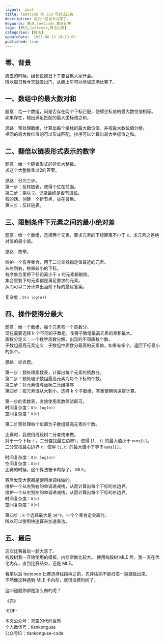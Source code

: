 ```yaml
---   
layout:  post  
title: leetcode 第 358 场算法比赛  
description: 最后一题被卡内存了。          
keywords: 算法,leetcode,算法比赛  
tags: [算法,leetcode,算法比赛]    
categories: [算法]  
updateDate:  2023-08-13 18:13:00  
published: true  
---  
```



## 零、背景  


周五的时候，组长说周日下午要召集大家开会。  
所以周日我今天就没出门，从而上午可以参加这场比赛了。  


## 一、数组中的最大数对和


题意：给一个数组，问是否存在两个下标匹配，使得坐标值的最大数位值相等。  
如果存在，输出满足匹配的最大坐标值之和。  


思路：预处理数组，计算出每个坐标的最大数位值，并按最大数位值分组。  
相同的最大数位值的可以形成匹配，排序可以计算出最大坐标值之和。  


## 二、翻倍以链表形式表示的数字  

题意：给一个链表形式的非负大整数。  
求这个大整数乘以2的答案。  


思路：分为三步。  
第一步：反转链表，使得个位在前面。  
第二步：乘以 2，记录最终是否有进位。   
有的话，创建一个新节点，放在最后。  
第三步：反转链表。  


## 三、限制条件下元素之间的最小绝对差


题意：给一个数组，选择两个元素，要求元素的下标距离不小于 x，求元素之差绝对值的最小值。  


思路：枚举。  


维护一个有序集合，用于二分查找指定值最近的元素。  
从左到右，枚举较小的下标。  
有序集合里把下标距离小于 x 的元素都删除。  
集合里剩下的元素都是满足要求的元素。  
从而可以二分计算出当前下标的最优答案。  


复杂度：`O(n log(n))`  


## 四、操作使得分最大

题意：给一个数组，每个元素有一个质数分。  
现在需要选择 k 个不同的子数组，使得子数组最高元素的乘积最大。  
质数分定义：一个数字质数分解，出现的不同质数个数。  
子数组最高元素定义：子数组中质数分最高的元素值，如果有多个，返回下标最小的那个。  


思路：综合题。  


第一步：预处理素数表，计算出每个元素的质数分。  
第二步：预处理子数组最高元素为每个下标的个数。  
第三步：对元素值与坐标二元组排序  
第四步：按元素值从大到小，选择 k 个子数组，答案使用快速幂计算。  


第一步的素数表，直接使用素数筛法即可。  
时间复杂度：`O(n log(n))`  
空间复杂度：`O(n)`  


第二步预处理每个位置为子数组最高元素的个数。  


比赛时，我使用线段树二分查找来做。  
对于一个下标 `i` ，二分查找最左边界`l`，使得 `[l, i)` 的最大值小于 `nums[i]`。  
二分查找最右边界 `r`，使得 `[i,r)` 的最大值小于等于`nums[i]`。  


时间复杂度：`O(n log(n))`  
空间复杂度：`O(n)`  
比赛的时候，这个算法被卡内存了， MLE。  


赛后发现大家都是使用单调栈做的。  
维护一个从左到右的单调递减栈，从而计算出每个下标的左边界。  
维护一个从右到左的单调递减栈，从而计算出每个下标的右边界。  
时间复杂度：`O(n)`  
空间复杂度：`O(n)`  


第四步：k 个选择最大是 `10^9`，一个个乘肯定会超时。  
所以可以使用快速幂来加速乘法。  


## 五、最后


这次比赛最后一题大意了。  
线段树我一开始使用的模板，内存常数比较大。
使用线段树 MLE 后，我一直在优化内存，直到比赛结束，还是 MLE。  


看来以后 leetcode 比赛选择线段树之前，先评估能不能扫描一遍就做出来。  
不然像这种遇到 MLE 卡内存，就很浪费时间了。  


这四道题你都是怎么做的呢？  



《完》  


-EOF-  



本文公众号：天空的代码世界  
个人微信号：tiankonguse  
公众号ID：tiankonguse-code  
  

